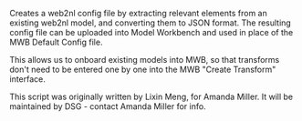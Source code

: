 Creates a web2nl config file by extracting relevant elements from an existing web2nl model, and converting them to JSON format. 
The resulting config file can be uploaded into Model Workbench and used in place of the MWB Default Config file.

This allows us to onboard existing models into MWB, so that transforms don't need to be entered one by one into the MWB "Create Transform" interface.

This script was originally written by Lixin Meng, for Amanda Miller.
It will be maintained by DSG - contact Amanda Miller for info.
